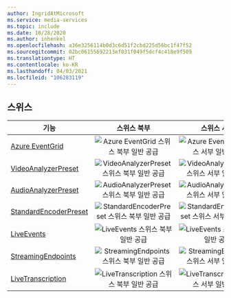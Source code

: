 ```yaml
---
author: IngridAtMicrosoft
ms.service: media-services
ms.topic: include
ms.date: 10/28/2020
ms.author: inhenkel
ms.openlocfilehash: a36e3256114b0d3c6d51f2cbd225d56bc1f47f52
ms.sourcegitcommit: 02bc06155692213ef031f049f5dcf4c418e9f509
ms.translationtype: HT
ms.contentlocale: ko-KR
ms.lasthandoff: 04/03/2021
ms.locfileid: "106283119"
---
```

<!--Feature availability in region-->
## <a name="switzerland"></a>스위스

| 기능 | 스위스 북부 | 스위스 서부 |
| --- | :---: | :---: |
| [Azure EventGrid](../monitoring/reacting-to-media-services-events.md) |![Azure EventGrid 스위스 북부 일반 공급](../media/azure-clouds-regions/ga.svg)  |![Azure EventGrid 스위스 서부 일반 공급](../media/azure-clouds-regions/ga.svg) |
| [VideoAnalyzerPreset](../analyze-video-audio-files-concept.md) |![VideoAnalyzerPreset 스위스 북부 일반 공급](../media/azure-clouds-regions/ga.svg)  | ![VideoAnalyzerPreset 스위스 서부 일반 공급](../media/azure-clouds-regions/ga.svg) |
| [AudioAnalyzerPreset](../analyze-video-audio-files-concept.md) |![AudioAnalyzerPreset 스위스 북부 일반 공급](../media/azure-clouds-regions/ga.svg)  | ![AudioAnalyzerPreset 스위스 서부 일반 공급](../media/azure-clouds-regions/ga.svg) |
| [StandardEncoderPreset](../encode-concept.md) |![StandardEncoderPreset 스위스 북부 일반 공급](../media/azure-clouds-regions/ga.svg)  | ![StandardEncoderPreset 스위스 서부 일반 공급](../media/azure-clouds-regions/ga.svg) |
| [LiveEvents](../stream-live-streaming-concept.md) |![LiveEvents 스위스 북부 일반 공급](../media/azure-clouds-regions/ga.svg)  | ![LiveEvents 스위스 서부 일반 공급](../media/azure-clouds-regions/ga.svg) |
| [StreamingEndpoints](../stream-streaming-endpoint-concept.md) |![StreamingEndpoints 스위스 북부 일반 공급](../media/azure-clouds-regions/ga.svg) | ![StreamingEndpoints 스위스 서부 일반 공급](../media/azure-clouds-regions/ga.svg) |
| [LiveTranscription](../live-event-live-transcription-how-to.md) |![LiveTranscription 스위스 북부 일반 공급](../media/azure-clouds-regions/ga.svg) |![LiveTranscription 스위스 서부 일반 공급](../media/azure-clouds-regions/ga.svg) |
